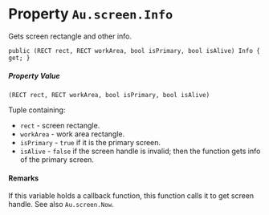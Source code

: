 # Property `Au.screen.Info`

Gets screen rectangle and other info.

```
public (RECT rect, RECT workArea, bool isPrimary, bool isAlive) Info { get; }
```

##### Property Value

`(RECT rect, RECT workArea, bool isPrimary, bool isAlive)`

Tuple containing:

- `rect` - screen rectangle.
- `workArea` - work area rectangle.
- `isPrimary` - `true` if it is the primary screen.
- `isAlive` - `false` if the screen handle is invalid; then the function gets info of the primary screen.

#### Remarks

If this variable holds a callback function, this function calls it to get screen handle. See also `Au.screen.Now`.